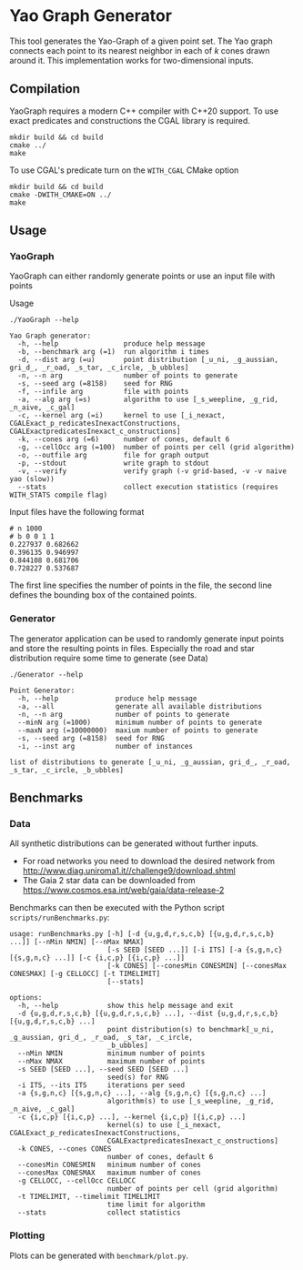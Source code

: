 # Yao Graph Generator

This tool generates the Yao-Graph of a given point set.
The Yao graph connects each point to its nearest neighbor in each of _k_ cones drawn around it.
This implementation works for two-dimensional inputs.

## Compilation

YaoGraph requires a modern C++ compiler with C++20 support.
To use exact predicates and constructions the CGAL library is required.

```shell
mkdir build && cd build
cmake ../
make
```

To use CGAL's predicate turn on the `WITH_CGAL` CMake option

```shell
mkdir build && cd build
cmake -DWITH_CMAKE=ON ../
make
```

## Usage

### YaoGraph

YaoGraph can either randomly generate points or use an input file with points

Usage
```shell
./YaoGraph --help

Yao Graph generator:
  -h, --help                produce help message
  -b, --benchmark arg (=1)  run algorithm i times
  -d, --dist arg (=u)       point distribution [_u_ni, _g_aussian, gri_d_, _r_oad, _s_tar, _c_ircle, _b_ubbles]
  -n, --n arg               number of points to generate
  -s, --seed arg (=8158)    seed for RNG
  -f, --infile arg          file with points
  -a, --alg arg (=s)        algorithm to use [_s_weepline, _g_rid, _n_aive, _c_gal]
  -c, --kernel arg (=i)     kernel to use [_i_nexact, CGALExact_p_redicatesInexactConstructions, CGALExactpredicatesInexact_c_onstructions]
  -k, --cones arg (=6)      number of cones, default 6
  -g, --cellOcc arg (=100)  number of points per cell (grid algorithm)
  -o, --outfile arg         file for graph output
  -p, --stdout              write graph to stdout
  -v, --verify              verify graph (-v grid-based, -v -v naive yao (slow))
  --stats                   collect execution statistics (requires WITH_STATS compile flag)

```

Input files have the following format
```shell
# n 1000
# b 0 0 1 1
0.227937 0.682662
0.396135 0.946997
0.844108 0.681706
0.728227 0.537687
```

The first line specifies the number of points in the file, 
the second line defines the bounding box of the contained points.

### Generator

The generator application can be used to randomly generate input points and store the resulting points in files.
Especially the road and star distribution require some time to generate (see Data)

```shell
./Generator --help

Point Generator:
  -h, --help              produce help message
  -a, --all               generate all available distributions
  -n, --n arg             number of points to generate
  --minN arg (=1000)      minimum number of points to generate
  --maxN arg (=10000000)  maxium number of points to generate
  -s, --seed arg (=8158)  seed for RNG
  -i, --inst arg          number of instances

list of distributions to generate [_u_ni, _g_aussian, gri_d_, _r_oad, _s_tar, _c_ircle, _b_ubbles]
```

## Benchmarks

### Data

All synthetic distributions can be generated without further inputs.
- For road networks you need to download the desired network from http://www.diag.uniroma1.it//challenge9/download.shtml
- The Gaia 2 star data can be downloaded from https://www.cosmos.esa.int/web/gaia/data-release-2

Benchmarks can then be executed with the Python script `scripts/runBenchmarks.py`:

```shell
usage: runBenchmarks.py [-h] [-d {u,g,d,r,s,c,b} [{u,g,d,r,s,c,b} ...]] [--nMin NMIN] [--nMax NMAX]
                        [-s SEED [SEED ...]] [-i ITS] [-a {s,g,n,c} [{s,g,n,c} ...]] [-c {i,c,p} [{i,c,p} ...]]
                        [-k CONES] [--conesMin CONESMIN] [--conesMax CONESMAX] [-g CELLOCC] [-t TIMELIMIT]
                        [--stats]

options:
  -h, --help            show this help message and exit
  -d {u,g,d,r,s,c,b} [{u,g,d,r,s,c,b} ...], --dist {u,g,d,r,s,c,b} [{u,g,d,r,s,c,b} ...]
                        point distribution(s) to benchmark[_u_ni, _g_aussian, gri_d_, _r_oad, _s_tar, _c_ircle,
                        _b_ubbles]
  --nMin NMIN           minimum number of points
  --nMax NMAX           maximum number of points
  -s SEED [SEED ...], --seed SEED [SEED ...]
                        seed(s) for RNG
  -i ITS, --its ITS     iterations per seed
  -a {s,g,n,c} [{s,g,n,c} ...], --alg {s,g,n,c} [{s,g,n,c} ...]
                        algorithm(s) to use [_s_weepline, _g_rid, _n_aive, _c_gal]
  -c {i,c,p} [{i,c,p} ...], --kernel {i,c,p} [{i,c,p} ...]
                        kernel(s) to use [_i_nexact, CGALExact_p_redicatesInexactConstructions,
                        CGALExactpredicatesInexact_c_onstructions]
  -k CONES, --cones CONES
                        number of cones, default 6
  --conesMin CONESMIN   minimum number of cones
  --conesMax CONESMAX   maximum number of cones
  -g CELLOCC, --cellOcc CELLOCC
                        number of points per cell (grid algorithm)
  -t TIMELIMIT, --timelimit TIMELIMIT
                        time limit for algorithm
  --stats               collect statistics

```

### Plotting

Plots can be generated with `benchmark/plot.py`.




